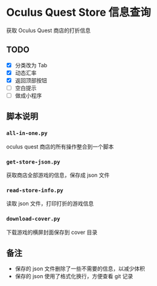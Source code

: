 # Oculus Quest Store 信息查询

获取 Oculus Quest 商店的打折信息

## TODO

- [x] 分类改为 Tab
- [x] 动态汇率
- [x] 返回顶部按钮
- [ ] 空白提示
- [ ] 做成小程序

## 脚本说明

### `all-in-one.py`

oculus quest 商店的所有操作整合到一个脚本

### `get-store-json.py`

获取商店全部游戏的信息，保存成 json 文件

### `read-store-info.py`

读取 json 文件，打印打折的游戏信息

### `download-cover.py`

下载游戏的横屏封面保存到 cover 目录

## 备注

- 保存的 json 文件删除了一些不需要的信息，以减少体积
- 保存的 json 使用了格式化换行，方便查看 git 记录
